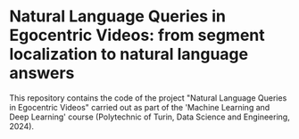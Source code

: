 # Natural Language Queries in Egocentric Videos: from segment localization to natural language answers
This repository contains the code of the project "Natural Language Queries in Egocentric Videos" carried out as part of the 'Machine Learning and Deep Learning' course (Polytechnic of Turin, Data Science and Engineering, 2024).
